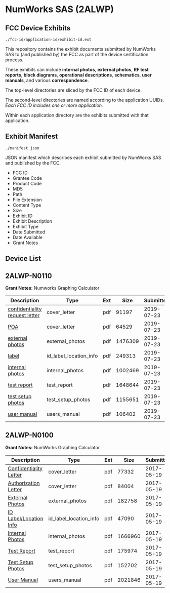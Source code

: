 # NumWorks SAS (2ALWP)
## FCC Device Exhibits

```
./fcc-id/application-id/exhibit-id.ext
```

This repository contains the exhibit documents submitted by NumWorks SAS to (and published by) the FCC as part of the device certification process.

These exhibits can include **internal photos**, **external photos**, **RF test reports**, **block diagrams**, **operational descriptions**, **schematics**, **user manuals**, and various **correspondence**.

The top-level directories are sliced by the FCC ID of each device.

The second-level directories are named according to the application UUIDs. *Each FCC ID includes one or more application.*

Within each application directory are the exhibits submitted with that application. 

## Exhibit Manifest

```
./manifest.json
```

JSON manifest which describes each exhibit submitted by NumWorks SAS and published by the FCC.

- FCC ID
- Grantee Code
- Product Code
- MD5
- Path
- File Extension
- Content Type
- Size
- Exhibit ID
- Exhibit Description
- Exhibit Type
- Date Submitted
- Date Available
- Grant Notes

## Device List
## 2ALWP-N0110
**Grant Notes:** Numworks Graphing Calculator

| Description | Type | Ext | Size | Submitted | Available |
| ----------- | ---- | --- | ---- | --------- | --------- |
| [confidentiality request letter](2ALWP-N0110/97f47e54c948e651befc9e9b6d36bb88/4369096.pdf) | cover_letter | pdf | 91197 | 2019-07-23 | 2019-07-23 |
| [POA](2ALWP-N0110/97f47e54c948e651befc9e9b6d36bb88/4369097.pdf) | cover_letter | pdf | 64529 | 2019-07-23 | 2019-07-23 |
| [external photos](2ALWP-N0110/97f47e54c948e651befc9e9b6d36bb88/4369093.pdf) | external_photos | pdf | 1476309 | 2019-07-23 | 2019-07-23 |
| [label](2ALWP-N0110/97f47e54c948e651befc9e9b6d36bb88/4369095.pdf) | id_label_location_info | pdf | 249313 | 2019-07-23 | 2019-07-23 |
| [internal photos](2ALWP-N0110/97f47e54c948e651befc9e9b6d36bb88/4369094.pdf) | internal_photos | pdf | 1002469 | 2019-07-23 | 2019-07-23 |
| [test report](2ALWP-N0110/97f47e54c948e651befc9e9b6d36bb88/4369098.pdf) | test_report | pdf | 1648644 | 2019-07-23 | 2019-07-23 |
| [test setup photos](2ALWP-N0110/97f47e54c948e651befc9e9b6d36bb88/4369099.pdf) | test_setup_photos | pdf | 1155651 | 2019-07-23 | 2019-07-23 |
| [user manual](2ALWP-N0110/97f47e54c948e651befc9e9b6d36bb88/4369100.pdf) | users_manual | pdf | 106402 | 2019-07-23 | 2019-07-23 |
## 2ALWP-N0100
**Grant Notes:** NumWorks Graphing Calculator

| Description | Type | Ext | Size | Submitted | Available |
| ----------- | ---- | --- | ---- | --------- | --------- |
| [Confidentiality Letter](2ALWP-N0100/278abdc26fef99b1b0a8c1ef8e040c15/3396979.pdf) | cover_letter | pdf | 77332 | 2017-05-19 | 2017-05-19 |
| [Authorization Letter](2ALWP-N0100/278abdc26fef99b1b0a8c1ef8e040c15/3396980.pdf) | cover_letter | pdf | 84004 | 2017-05-19 | 2017-05-19 |
| [External Photos](2ALWP-N0100/278abdc26fef99b1b0a8c1ef8e040c15/3396976.pdf) | external_photos | pdf | 182758 | 2017-05-19 | 2017-05-19 |
| [ID Label/Location Info](2ALWP-N0100/278abdc26fef99b1b0a8c1ef8e040c15/3396978.pdf) | id_label_location_info | pdf | 47090 | 2017-05-19 | 2017-05-19 |
| [Internal Photos](2ALWP-N0100/278abdc26fef99b1b0a8c1ef8e040c15/3396977.pdf) | internal_photos | pdf | 1666960 | 2017-05-19 | 2017-05-19 |
| [Test Report](2ALWP-N0100/278abdc26fef99b1b0a8c1ef8e040c15/3396981.pdf) | test_report | pdf | 175974 | 2017-05-19 | 2017-05-19 |
| [Test Setup Photos](2ALWP-N0100/278abdc26fef99b1b0a8c1ef8e040c15/3396982.pdf) | test_setup_photos | pdf | 152702 | 2017-05-19 | 2017-05-19 |
| [User Manual](2ALWP-N0100/278abdc26fef99b1b0a8c1ef8e040c15/3396983.pdf) | users_manual | pdf | 2021846 | 2017-05-19 | 2017-05-19 |
